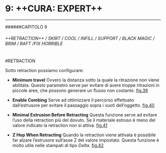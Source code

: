 # 9: ++CURA: EXPERT++
---

######CAPITOLO 9
###### ++RETRACTION++ / SKIRT / COOL / INFILL / SUPPORT / BLACK MAGIC / BRIM / RAFT /FIX HORRIBLE

# 

#RETRACTION

Sotto retraction possiamo configurare:

* **Minimum travel**
	Ovvero la distanza sotto la quale la ritrazione non viene abilitata. Questo parametro serve per evitare di avere troppe ritrazioni in piccole aree, che possono generare un flusso non costante. 
[fig.39](img/figura39.jpg)

* **Enable Combing**
 Serve ad ottimizzare il percorso effettuato dall’estrusore per evitare il passaggio sopra i vuoti dell’oggetto. 
[fig.40](img/figura40.jpg)

* **Minimal Extrusion Before Retracting**
 Questa funzione serve ad evitare l’uso della retraction più del dovuto. Se il materiale estruso è meno del valore indicato la retraction non si attiva. 
[fig.41](img/figura41.jpg)

* **Z Hop When Retracting**
 Quando la retraction viene attivata è possibile far alzare l’estrusore sull’asse Z del valore impostato. Questa funzione è molto utile nelle stampati di tipo *Delta*. 
[fig.42](img/figura42.jpg)

